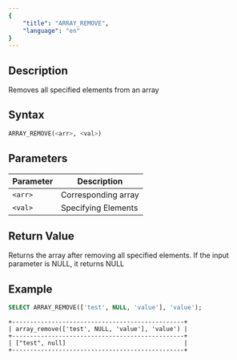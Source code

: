 ```yaml
---
{
    "title": "ARRAY_REMOVE",
    "language": "en"
}
---
```


## Description

Removes all specified elements from an array

## Syntax

```sql
ARRAY_REMOVE(<arr>, <val>)
```

## Parameters

| Parameter | Description |
|--|--|
| `<arr>` | Corresponding array |
| `<val>` | Specifying Elements |

## Return Value

Returns the array after removing all specified elements. If the input parameter is NULL, it returns NULL

## Example

```sql
SELECT ARRAY_REMOVE(['test', NULL, 'value'], 'value');
```

```text
+------------------------------------------------+
| array_remove(['test', NULL, 'value'], 'value') |
+------------------------------------------------+
| ["test", null]                                 |
+------------------------------------------------+
```
